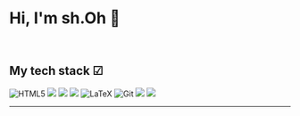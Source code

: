 <h1> Hi, I'm sh.Oh 👋 </h1>

<br />
<h2> My tech stack  ☑ </h2>

![HTML5](https://img.shields.io/badge/-HTML5-F05032?style=for-the-badge&logo=html5&logoColor=ffffff)
<img src="https://img.shields.io/badge/tensorflow-FF6F00?style=for-the-badge&logo=tensorflow&logoColor=white">
<img src="https://img.shields.io/badge/Pytorch-EE4C2C?style=for-the-badge&logo=Pytorch&logoColor=white">
<img src="https://img.shields.io/badge/Julia-9558B2?style=for-the-badge&logo=Julia&logoColor=white">
![LaTeX](https://img.shields.io/badge/latex-%23008080.svg?style=for-the-badge&logo=latex&logoColor=white)
![Git](https://img.shields.io/badge/-Git-F05032?style=for-the-badge&logo=git&logoColor=ffffff)
<img src="https://img.shields.io/badge/Python-3776AB?style=for-the-badge&logo=Python&logoColor=white">
<img src="https://img.shields.io/badge/R-276DC3?style=for-the-badge&logo=R&logoColor=white">
****
<br/>
